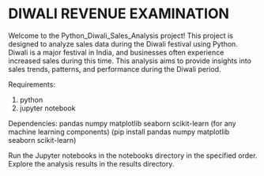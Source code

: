 # DIWALI REVENUE EXAMINATION 


Welcome to the Python_Diwali_Sales_Analysis project! This project is designed to analyze sales data during the Diwali festival using Python. Diwali is a major festival in India, and businesses often experience increased sales during this time. This analysis aims to provide insights into sales trends, patterns, and performance during the Diwali period.

Requirements:
1. python
2. jupyter notebook

Dependencies:
pandas 
numpy
matplotlib
seaborn
scikit-learn (for any machine learning components)
(pip install pandas numpy matplotlib seaborn scikit-learn)

Run the Jupyter notebooks in the notebooks directory in the specified order.
Explore the analysis results in the results directory.